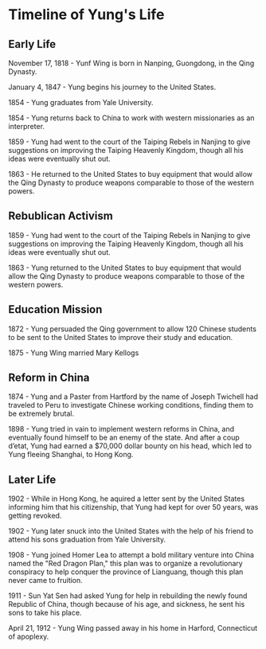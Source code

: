 # Timeline of Yung's Life




## Early Life

November 17, 1818 - Yunf Wing is born in Nanping, Guongdong, in the Qing Dynasty.

January 4, 1847 - Yung begins his journey to the United States.

1854 - Yung graduates from Yale University.

1854 - Yung returns back to China to work with western missionaries as an interpreter.

1859 - Yung had went to the court of the Taiping Rebels in Nanjing to give suggestions on improving the Taiping Heavenly Kingdom, though all his ideas were eventually shut out.

1863 - He returned to the United States to buy equipment that would allow the Qing Dynasty to produce weapons comparable to those of the western powers.




## Rebublican Activism

1859 - Yung had went to the court of the Taiping Rebels in Nanjing to give suggestions on improving the Taiping Heavenly Kingdom, though all his ideas were eventually shut out.

1863 - Yung returned to the United States to buy equipment that would allow the Qing Dynasty to produce weapons comparable to those of the western powers.




## Education Mission

1872 - Yung persuaded the Qing government to allow 120 Chinese students to be sent to the United States to improve their study and education.

1875 - Yung Wing married Mary Kellogs


##  Reform in China

1874 - Yung and a Paster from Hartford by the name of Joseph Twichell had traveled to Peru to investigate Chinese working conditions, finding them to be extremely brutal.

1898 - Yung tried in vain to implement western reforms in China, and eventually found himself to be an enemy of the state. And after a coup d’etat, Yung had earned a $70,000 dollar bounty on his head, which led to Yung fleeing Shanghai, to Hong Kong.




## Later Life

1902 - While in Hong Kong, he aquired a letter sent by the United States informing him that his citizenship, that Yung had kept for over 50 years, was getting revoked.

1902 - Yung later snuck into the United States with the help of his friend to attend his sons graduation from Yale University.

1908 - Yung joined Homer Lea to attempt a bold military venture into China named the "Red Dragon Plan," this plan was to organize a revolutionary conspiracy to help conquer the province of Lianguang, though this plan never came to fruition.

1911 - Sun Yat Sen had asked Yung for help in rebuilding the newly found Republic of China, though because of his age, and sickness, he sent his sons to take his place.
 
April 21, 1912 - Yung Wing passed away in his home in Harford, Connecticut of apoplexy.